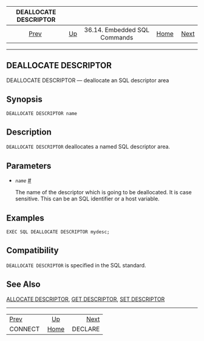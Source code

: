 <!--?xml version="1.0" encoding="UTF-8" standalone="no"?-->

|           DEALLOCATE DESCRIPTOR          |                                                             |                              |                                                       |                                          |
| :--------------------------------------: | :---------------------------------------------------------- | :--------------------------: | ----------------------------------------------------: | ---------------------------------------: |
| [Prev](ecpg-sql-connect.html "CONNECT")  | [Up](ecpg-sql-commands.html "36.14. Embedded SQL Commands") | 36.14. Embedded SQL Commands | [Home](index.html "PostgreSQL 17devel Documentation") |  [Next](ecpg-sql-declare.html "DECLARE") |

***

## DEALLOCATE DESCRIPTOR

DEALLOCATE DESCRIPTOR — deallocate an SQL descriptor area

## Synopsis

    DEALLOCATE DESCRIPTOR name

## Description

`DEALLOCATE DESCRIPTOR` deallocates a named SQL descriptor area.

## Parameters

* *`name`* [#](#ECPG-SQL-DEALLOCATE-DESCRIPTOR-NAME)

    The name of the descriptor which is going to be deallocated. It is case sensitive. This can be an SQL identifier or a host variable.

## Examples

    EXEC SQL DEALLOCATE DESCRIPTOR mydesc;

## Compatibility

`DEALLOCATE DESCRIPTOR` is specified in the SQL standard.

## See Also

[ALLOCATE DESCRIPTOR](ecpg-sql-allocate-descriptor.html "ALLOCATE DESCRIPTOR"), [GET DESCRIPTOR](ecpg-sql-get-descriptor.html "GET DESCRIPTOR"), [SET DESCRIPTOR](ecpg-sql-set-descriptor.html "SET DESCRIPTOR")

***

|                                          |                                                             |                                          |
| :--------------------------------------- | :---------------------------------------------------------: | ---------------------------------------: |
| [Prev](ecpg-sql-connect.html "CONNECT")  | [Up](ecpg-sql-commands.html "36.14. Embedded SQL Commands") |  [Next](ecpg-sql-declare.html "DECLARE") |
| CONNECT                                  |    [Home](index.html "PostgreSQL 17devel Documentation")    |                                  DECLARE |
